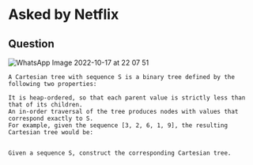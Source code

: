 # Asked by Netflix

## Question

![WhatsApp Image 2022-10-17 at 22 07 51](https://user-images.githubusercontent.com/96862518/197159791-7ec2b49a-a9c2-408e-ae97-ca78f81c98e4.jpg)

```text
A Cartesian tree with sequence S is a binary tree defined by the following two properties:

It is heap-ordered, so that each parent value is strictly less than that of its children.
An in-order traversal of the tree produces nodes with values that correspond exactly to S.
For example, given the sequence [3, 2, 6, 1, 9], the resulting Cartesian tree would be:


Given a sequence S, construct the corresponding Cartesian tree.
```
